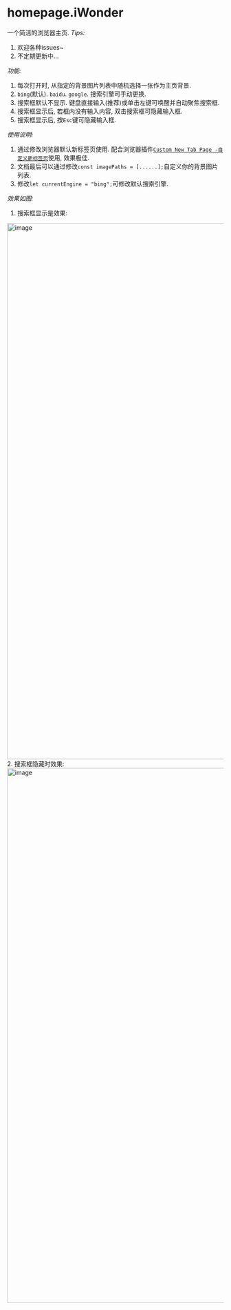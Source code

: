 # homepage.iWonder
一个简洁的浏览器主页.
*Tips:*
1. 欢迎各种issues~
2. 不定期更新中...

*功能:*
1. 每次打开时, 从指定的背景图片列表中随机选择一张作为主页背景.
2. `bing`(默认). `baidu`. `google`. 搜索引擎可手动更换.
3. 搜索框默认不显示. 键盘直接输入(推荐)或单击左键可唤醒并自动聚焦搜索框. 
4. 搜索框显示后, 若框内没有输入内容, 双击搜索框可隐藏输入框.
5. 搜索框显示后, 按`Esc`键可隐藏输入框.

*使用说明:*
1. 通过修改浏览器默认新标签页使用. 配合浏览器插件[`Custom New Tab Page -自定义新标签页`](https://microsoftedge.microsoft.com/addons/detail/ljabenhdllbfiglklhlmoecabdkmkjkp)使用, 效果极佳.
2. 文档最后可以通过修改`const imagePaths = [......];`自定义你的背景图片列表.
3. 修改`let currentEngine = "bing";`可修改默认搜索引擎.

*效果如图:*
1. 搜索框显示是效果:
<img width="2554" height="1243" alt="image" src="https://github.com/user-attachments/assets/d3efab6d-8352-48e7-a038-8cbcbfb31e81" />
2. 搜索框隐藏时效果:
<img width="2559" height="1240" alt="image" src="https://github.com/user-attachments/assets/9dbde707-8139-4e66-bcd5-f4f5ce433604" />

